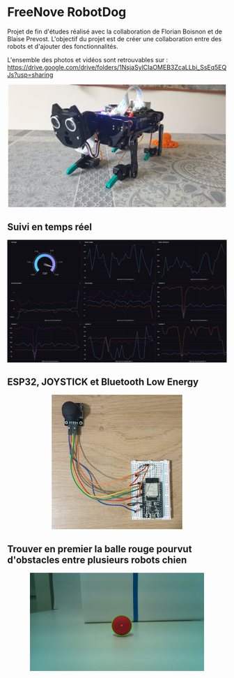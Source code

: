 # FreeNove RobotDog

Projet de fin d'études réalisé avec la collaboration de Florian Boisnon et de Blaise Prevost.
L'objectif du projet est de créer une collaboration entre des robots et d'ajouter des fonctionnalités.

L'ensemble des photos et vidéos sont retrouvables sur :
https://drive.google.com/drive/folders/1NsjaSylCIaOMEB3ZcaLLbi_SsEq5EQJs?usp=sharing

<p align="center">
    <img  width="500" src="Ressources/profil.jpg" alt="profil">
</p>

## Suivi en temps réel

<p align="center">
    <img  width="600" src="Ressources/influxdb.png" alt="influxdb">
</p>

## ESP32, JOYSTICK et Bluetooth Low Energy

<p align="center">
    <img  width="300" src="Ressources/manette.jpg" alt="manette">
</p>

## Trouver en premier la balle rouge pourvut d'obstacles entre plusieurs robots chien

<p align="center">
    <img  width="400" src="Ressources/ball.jpg" alt="ball">
</p>

